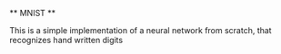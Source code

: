 ** MNIST **

This is a simple implementation of a neural network from scratch, that recognizes hand written digits
